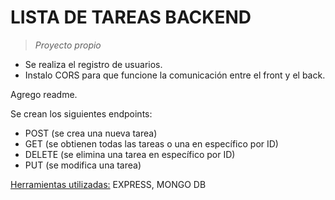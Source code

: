 # LISTA DE TAREAS BACKEND

> *Proyecto propio*

- Se realiza el registro de usuarios.
- Instalo CORS para que funcione la comunicación entre el front y el back.

Agrego readme.

Se crean los siguientes endpoints:
- POST (se crea una nueva tarea)
- GET (se obtienen todas las tareas o una en específico por ID)
- DELETE (se elimina una tarea en específico por ID)
- PUT (se modifica una tarea)

<ins>Herramientas utilizadas:</ins> EXPRESS, MONGO DB